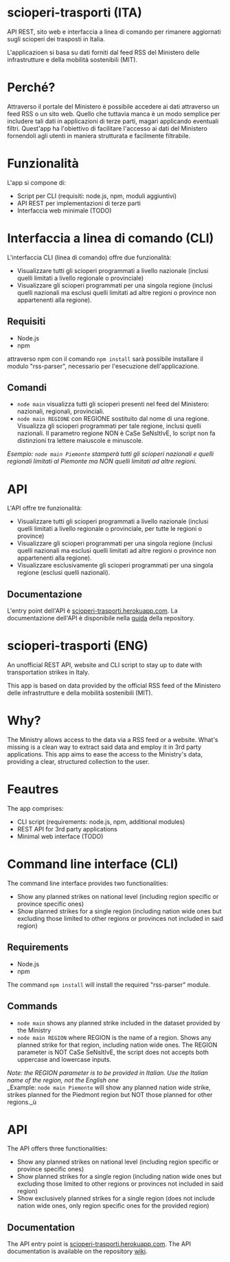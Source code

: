 # scioperi-trasporti (ITA)
API REST, sito web e interfaccia a linea di comando per rimanere aggiornati sugli scioperi dei trasposti in Italia.

L'applicazioen si basa su dati forniti dal feed RSS del Ministero delle infrastrutture e della mobilità sostenibili (MIT).

# Perché?
Attraverso il portale del Ministero è possibile accedere ai dati attraverso un feed RSS o un sito web. Quello che tuttavia manca è un modo semplice per includere tali dati in applicazioni di terze parti, magari applicando eventuali filtri. Quest'app ha l'obiettivo di facilitare l'accesso ai dati del Ministero fornendoli agli utenti in maniera strutturata e facilmente filtrabile.

# Funzionalità
L'app si compone di:
* Script per CLI (requisiti: node.js, npm, moduli aggiuntivi)
* API REST per implementazioni di terze parti
* Interfaccia web minimale (TODO)

# Interfaccia a linea di comando (CLI)
L'interfaccia CLI (linea di comando) offre due funzionalità:
* Visualizzare tutti gli scioperi programmati a livello nazionale (inclusi quelli limitati a livello regionale o provinciale)
* Visualizzare gli scioperi programmati per una singola regione (inclusi quelli nazionali ma esclusi quelli limitati ad altre regioni o province non appartenenti alla regione).
## Requisiti
* Node.js
* npm 

attraverso npm con il comando `npm install` sarà possibile installare il modulo "rss-parser", necessario per l'esecuzione dell'applicazione.
## Comandi
* `node main` visualizza tutti gli scioperi presenti nel feed del Ministero: nazionali, regionali, provinciali.
* `node main REGIONE` con REGIONE sostituito dal nome di una regione. Visualizza gli scioperi programmati per tale regione, inclusi quelli nazionali. Il parametro regione NON è CaSe SeNsItIvE, lo script non fa distinzioni tra lettere maiuscole e minuscole.

_Esempio: `node main Piemonte` stamperà tutti gli scioperi nazionali e quelli regionali limitati al Piemonte ma NON quelli limitati ad altre regioni._

# API
L'API offre tre funzionalità:
* Visualizzare tutti gli scioperi programmati a livello nazionale (inclusi quelli limitati a livello regionale o provinciale, per tutte le regioni o province)
* Visualizzare gli scioperi programmati per una singola regione (inclusi quelli nazionali ma esclusi quelli limitati ad altre regioni o province non appartenenti alla regione).
* Visualizzare esclusivamente gli scioperi programmati per una singola regione (esclusi quelli nazionali).
## Documentazione
L'entry point dell'API è [scioperi-trasporti.herokuapp.com](https://scioperi-trasporti.herokuapp.com/). La documentazione dell'API è disponibile nella [guida](https://github.com/ornato-t/scioperi-trasporti/wiki/Documentazione-API) della repository.

# scioperi-trasporti (ENG)
An unofficial REST API, website and CLI script to stay up to date with transportation strikes in Italy.

This app is based on data provided by the official RSS feed of the Ministero delle infrastrutture e della mobilità sostenibili (MIT).

# Why?
The Ministry allows access to the data via a RSS feed or a website. What's missing is a clean way to extract said data and employ it in 3rd party applications. This app aims to ease the access to the Ministry's data, providing a clear, structured collection to the user.

# Feautres
The app comprises:
* CLI script (requirements: node.js, npm, additional modules)
* REST API for 3rd party applications
* Minimal web interface (TODO)

# Command line interface (CLI)
The command line interface provides two functionalities:
* Show any planned strikes on national level (including region specific or province specific ones)
* Show planned strikes for a single region (including nation wide ones but excluding those limited to other regions or provinces not included in said region)

## Requirements
* Node.js
* npm

The command `npm install` will install the required "rss-parser" module.

## Commands
* `node main` shows any planned strike included in the dataset provided by the Ministry
* `node main REGION` where REGION is the name of a region. Shows any planned strike for that region, including nation wide ones. The REGION parameter is NOT CaSe SeNsItIvE, the script does not accepts both uppercase and lowercase inputs.

_Note: the REGION parameter is to be provided in Italian. Use the Italian name of the region, not the English one_  
_Example: `node main Piemonte` will show any planned nation wide strike, strikes planned for the Piedmont region but NOT those planned for other regions._ù

# API
The API offers three functionalities:
* Show any planned strikes on national level (including region specific or province specific ones)
* Show planned strikes for a single region (including nation wide ones but excluding those limited to other regions or provinces not included in said region)
* Show exclusively planned strikes for a single region (does not include nation wide ones, only region specific ones for the provided region)

## Documentation
The API entry point is [scioperi-trasporti.herokuapp.com](https://scioperi-trasporti.herokuapp.com/). The API documentation is available on the repository [wiki](https://github.com/ornato-t/scioperi-trasporti/wiki/Documentazione-API).